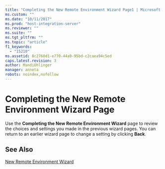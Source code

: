 ```yaml
---
title: "Completing the New Remote Environment Wizard Page1 | Microsoft Docs"
ms.custom: ""
ms.date: "10/11/2017"
ms.prod: "host-integration-server"
ms.reviewer: ""
ms.suite: ""
ms.tgt_pltfrm: ""
ms.topic: "article"
f1_keywords: 
  - "15210"
ms.assetid: 8c2760d1-e770-44a9-95bd-c2caea94c5ed
caps.latest.revision: 3
author: MandiOhlinger
manager: anneta
robots: noindex,nofollow
---
```

# Completing the New Remote Environment Wizard Page
Use the **Completing the New Remote Environment Wizard** page to review the choices and settings you made in the previous wizard pages. You can return to an earlier wizard page to change a setting by clicking **Back**.  
  
## See Also  
 [New Remote Environment Wizard](../core/new-remote-environment-wizard.md)